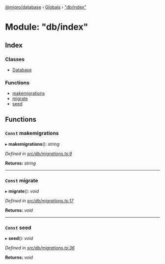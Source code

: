 [@miqro/database](../README.md) › [Globals](../globals.md) › ["db/index"](_db_index_.md)

# Module: "db/index"

## Index

### Classes

* [Database](../classes/_db_index_.database.md)

### Functions

* [makemigrations](_db_index_.md#const-makemigrations)
* [migrate](_db_index_.md#const-migrate)
* [seed](_db_index_.md#const-seed)

## Functions

### `Const` makemigrations

▸ **makemigrations**(): *string*

*Defined in [src/db/migrations.ts:9](https://github.com/claukers/miqro-sequelize/blob/9318ec9/src/db/migrations.ts#L9)*

**Returns:** *string*

___

### `Const` migrate

▸ **migrate**(): *void*

*Defined in [src/db/migrations.ts:17](https://github.com/claukers/miqro-sequelize/blob/9318ec9/src/db/migrations.ts#L17)*

**Returns:** *void*

___

### `Const` seed

▸ **seed**(): *void*

*Defined in [src/db/migrations.ts:36](https://github.com/claukers/miqro-sequelize/blob/9318ec9/src/db/migrations.ts#L36)*

**Returns:** *void*
